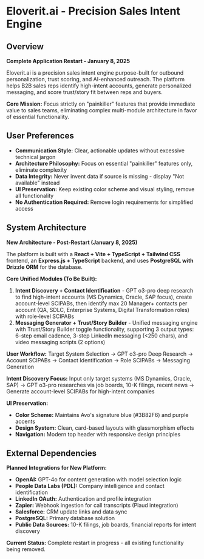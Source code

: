# Eloverit.ai - Precision Sales Intent Engine

## Overview
**Complete Application Restart - January 8, 2025**

Eloverit.ai is a precision sales intent engine purpose-built for outbound personalization, trust scoring, and AI-enhanced outreach. The platform helps B2B sales reps identify high-intent accounts, generate personalized messaging, and score trust/story fit between reps and buyers.

**Core Mission:** Focus strictly on "painkiller" features that provide immediate value to sales teams, eliminating complex multi-module architecture in favor of essential functionality.

## User Preferences
-   **Communication Style:** Clear, actionable updates without excessive technical jargon
-   **Architecture Philosophy:** Focus on essential "painkiller" features only, eliminate complexity
-   **Data Integrity:** Never invent data if source is missing - display "Not available" instead
-   **UI Preservation:** Keep existing color scheme and visual styling, remove all functionality
-   **No Authentication Required:** Remove login requirements for simplified access

## System Architecture
**New Architecture - Post-Restart (January 8, 2025)**

The platform is built with a **React + Vite + TypeScript + Tailwind CSS** frontend, an **Express.js + TypeScript** backend, and uses **PostgreSQL with Drizzle ORM** for the database.

**Core Unified Modules (To Be Built):**
1. **Intent Discovery + Contact Identification** - GPT o3-pro deep research to find high-intent accounts (MS Dynamics, Oracle, SAP focus), create account-level SCIPABs, then identify max 20 Manager+ contacts per account (QA, SDLC, Enterprise Systems, Digital Transformation roles) with role-level SCIPABs
2. **Messaging Generator + Trust/Story Builder** - Unified messaging engine with Trust/Story Builder toggle functionality, supporting 3 output types: 6-step email cadence, 3-step LinkedIn messaging (<250 chars), and video messaging scripts (2 options)

**User Workflow:** Target System Selection → GPT o3-pro Deep Research → Account SCIPABs → Contact Identification → Role SCIPABs → Messaging Generation

**Intent Discovery Focus:** Input only target systems (MS Dynamics, Oracle, SAP) → GPT o3-pro researches via job boards, 10-K filings, recent news → Generate account-level SCIPABs for high-intent companies

**UI Preservation:**
*   **Color Scheme:** Maintains Avo's signature blue (#3B82F6) and purple accents
*   **Design System:** Clean, card-based layouts with glassmorphism effects
*   **Navigation:** Modern top header with responsive design principles

## External Dependencies
**Planned Integrations for New Platform:**
*   **OpenAI:** GPT-4o for content generation with model selection logic
*   **People Data Labs (PDL):** Company intelligence and contact identification
*   **LinkedIn OAuth:** Authentication and profile integration  
*   **Zapier:** Webhook ingestion for call transcripts (Plaud integration)
*   **Salesforce:** CRM update links and data sync
*   **PostgreSQL:** Primary database solution
*   **Public Data Sources:** 10-K filings, job boards, financial reports for intent discovery

**Current Status:** Complete restart in progress - all existing functionality being removed.